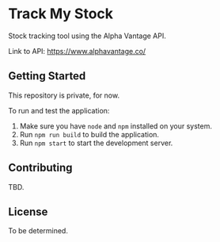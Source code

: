 # Track My Stock

Stock tracking tool using the Alpha Vantage API.

Link to API: <a href="https://www.alphavantage.co/" target="_blank">https://www.alphavantage.co/ </a>

## Getting Started

This repository is private, for now.

To run and test the application:

1. Make sure you have `node` and `npm` installed on your system.
2. Run `npm run build` to build the application.
3. Run `npm start` to start the development server.

## Contributing

TBD.

## License

To be determined.
